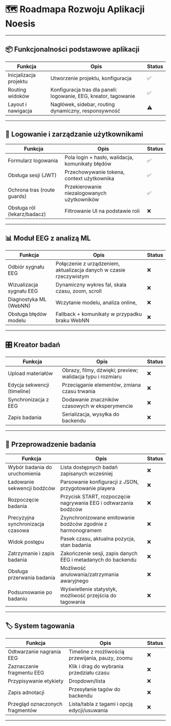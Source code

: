 # 🗺️ Roadmapa Rozwoju Aplikacji Noesis

---

## 📦 Funkcjonalności podstawowe aplikacji

| Funkcja                              | Opis                                                                 | Status |
|--------------------------------------|----------------------------------------------------------------------|--------|
| Inicjalizacja projektu               | Utworzenie projektu, konfiguracja                                    | ✅     |
| Routing widoków                      | Konfiguracja tras dla paneli: logowanie, EEG, kreator, tagowanie     | ✅     |
| Layout i nawigacja                   | Nagłówek, sidebar, routing dynamiczny, responsywność                 | ⚠️     |

---

## 🔐 Logowanie i zarządzanie użytkownikami

| Funkcja                        | Opis                                                                 | Status |
|--------------------------------|----------------------------------------------------------------------|--------|
| Formularz logowania            | Pola login + hasło, walidacja, komunikaty błędów                     | ✅     |
| Obsługa sesji (JWT)            | Przechowywanie tokena, context użytkownika                           | ✅     |
| Ochrona tras (route guards)    | Przekierowanie niezalogowanych użytkowników                          | ✅     |
| Obsługa ról (lekarz/badacz)    | Filtrowanie UI na podstawie roli                                     | ❌     |

---

## 📊 Moduł EEG z analizą ML

| Funkcja                                 | Opis                                                                | Status |
|-----------------------------------------|---------------------------------------------------------------------|--------|
| Odbiór sygnału EEG                      | Połączenie z urządzeniem, aktualizacja danych w czasie rzeczywistym | ❌     |
| Wizualizacja sygnału EEG                | Dynamiczny wykres fal, skala czasu, zoom, scroll                    | ❌     |
| Diagnostyka ML (WebNN)                  | Wczytanie modelu, analiza online,                                   | ❌     |
| Obsługa błędów modelu                   | Fallback + komunikaty w przypadku braku WebNN                       | ❌     |

---

## 🎛️ Kreator badań

| Funkcja                                | Opis                                                                | Status |
|----------------------------------------|---------------------------------------------------------------------|--------|
| Upload materiałów                      | Obrazy, filmy, dźwięki; preview; walidacja typu i rozmiaru          | ❌     |
| Edycja sekwencji (timeline)            | Przeciąganie elementów, zmiana czasu trwania                        | ❌     |
| Synchronizacja z EEG                   | Dodawanie znaczników czasowych w eksperymencie                      | ❌     |
| Zapis badania                          | Serializacja, wysyłka do backendu                                   | ❌     |

---

## 🧪 Przeprowadzenie badania

| Funkcja                              | Opis                                                                | Status |
|--------------------------------------|---------------------------------------------------------------------|--------|
| Wybór badania do uruchomienia        | Lista dostępnych badań zapisanych wcześniej                         | ❌     |
| Ładowanie sekwencji bodźców          | Parsowanie konfiguracji z JSON, przygotowanie playera               | ❌     |
| Rozpoczęcie badania                  | Przycisk START, rozpoczęcie nagrywania EEG i odtwarzania bodźców    | ❌     |
| Precyzyjna synchronizacja czasowa    | Zsynchronizowane emitowanie bodźców zgodnie z harmonogramem         | ❌     |
| Widok postępu                        | Pasek czasu, aktualna pozycja, stan badania                         | ❌     |
| Zatrzymanie i zapis badania          | Zakończenie sesji, zapis danych EEG i metadanych do backendu        | ❌     |
| Obsługa przerwania badania           | Możliwość anulowania/zatrzymania awaryjnego                         | ❌     |
| Podsumowanie po badaniu              | Wyświetlenie statystyk, możliwość przejścia do tagowania            | ❌     |

---

## 🏷️ System tagowania

| Funkcja                            | Opis                                                                  | Status |
|------------------------------------|-----------------------------------------------------------------------|--------|
| Odtwarzanie nagrania EEG           | Timeline z możliwością przewijania, pauzy, zoomu                      | ❌     |
| Zaznaczanie fragmentu EEG          | Klik i drag do wybrania przedziału czasu                              | ❌     |
| Przypisywanie etykiety             | Dropdown/lista                                                        | ❌     |
| Zapis adnotacji                    | Przesyłanie tagów do backendu                                         | ❌     |
| Przegląd oznaczonych fragmentów    | Lista/tabla z tagami i opcją edycji/usuwania                          | ❌     |

---

